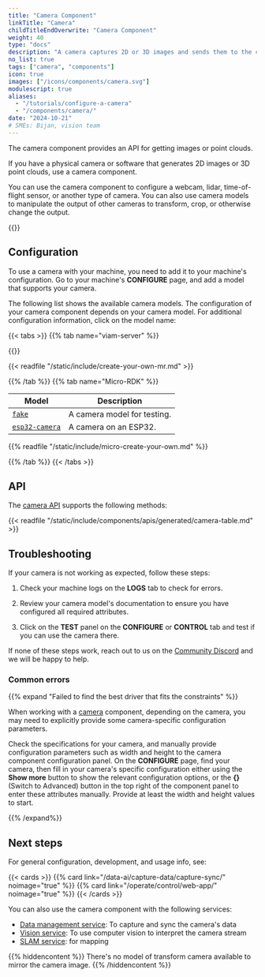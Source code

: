 ```yaml
---
title: "Camera Component"
linkTitle: "Camera"
childTitleEndOverwrite: "Camera Component"
weight: 40
type: "docs"
description: "A camera captures 2D or 3D images and sends them to the computer controlling the machine."
no_list: true
tags: ["camera", "components"]
icon: true
images: ["/icons/components/camera.svg"]
modulescript: true
aliases:
  - "/tutorials/configure-a-camera"
  - "/components/camera/"
date: "2024-10-21"
# SMEs: Bijan, vision team
---
```


The camera component provides an API for getting images or point clouds.

If you have a physical camera or software that generates 2D images or 3D point clouds, use a camera component.

You can use the camera component to configure a webcam, lidar, time-of-flight sensor, or another type of camera.
You can also use camera models to manipulate the output of other cameras to transform, crop, or otherwise change the output.

{{<youtube embed_url="https://www.youtube-nocookie.com/embed/iKCMo89oyfw">}}

## Configuration

To use a camera with your machine, you need to add it to your machine's configuration.
Go to your machine's **CONFIGURE** page, and add a model that supports your camera.

The following list shows the available camera models.
The configuration of your camera component depends on your camera model.
For additional configuration information, click on the model name:

{{< tabs >}}
{{% tab name="viam-server" %}}

{{<resources api="rdk:component:camera" type="camera" no-intro="true">}}

{{< readfile "/static/include/create-your-own-mr.md" >}}

{{% /tab %}}
{{% tab name="Micro-RDK" %}}

<!-- prettier-ignore -->
| Model | Description |
| ----- | ----------- |
| [`fake`](fake-micro-server/) | A camera model for testing. |
| [`esp32-camera`](esp32-camera/) | A camera on an ESP32. |

{{% readfile "/static/include/micro-create-your-own.md" %}}

{{% /tab %}}
{{< /tabs >}}

## API

The [camera API](/dev/reference/apis/components/camera/) supports the following methods:

{{< readfile "/static/include/components/apis/generated/camera-table.md" >}}

## Troubleshooting

If your camera is not working as expected, follow these steps:

1. Check your machine logs on the **LOGS** tab to check for errors.

2. Review your camera model's documentation to ensure you have configured all required attributes.
3. Click on the **TEST** panel on the **CONFIGURE** or **CONTROL** tab and test if you can use the camera there.

If none of these steps work, reach out to us on the [Community Discord](https://discord.gg/viam) and we will be happy to help.

### Common errors

{{% expand "Failed to find the best driver that fits the constraints" %}}

When working with a [camera](/operate/reference/components/camera/) component, depending on the camera, you may need to explicitly provide some camera-specific configuration parameters.

Check the specifications for your camera, and manually provide configuration parameters such as width and height to the camera component configuration panel.
On the **CONFIGURE** page, find your camera, then fill in your camera's specific configuration either using the **Show more** button to show the relevant configuration options, or the **{}** (Switch to Advanced) button in the top right of the component panel to enter these attributes manually.
Provide at least the width and height values to start.

{{% /expand%}}

## Next steps

For general configuration, development, and usage info, see:

{{< cards >}}
{{% card link="/data-ai/capture-data/capture-sync/" noimage="true" %}}
{{% card link="/operate/control/web-app/" noimage="true" %}}
{{< /cards >}}

You can also use the camera component with the following services:

- [Data management service](/data-ai/capture-data/capture-sync/): To capture and sync the camera's data
- [Vision service](/operate/reference/services/vision/): To use computer vision to interpret the camera stream
- [SLAM service](/operate/reference/services/slam/): for mapping

{{% hiddencontent %}}
There's no model of transform camera available to mirror the camera image.
{{% /hiddencontent %}}
